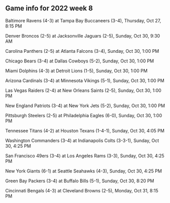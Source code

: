 ## Game info for 2022 week 8
Baltimore Ravens (4-3) at Tampa Bay Buccaneers (3-4), Thursday, Oct 27, 8:15 PM



Denver Broncos (2-5) at Jacksonville Jaguars (2-5), Sunday, Oct 30, 9:30 AM



Carolina Panthers (2-5) at Atlanta Falcons (3-4), Sunday, Oct 30, 1:00 PM

Chicago Bears (3-4) at Dallas Cowboys (5-2), Sunday, Oct 30, 1:00 PM

Miami Dolphins (4-3) at Detroit Lions (1-5), Sunday, Oct 30, 1:00 PM

Arizona Cardinals (3-4) at Minnesota Vikings (5-1), Sunday, Oct 30, 1:00 PM

Las Vegas Raiders (2-4) at New Orleans Saints (2-5), Sunday, Oct 30, 1:00 PM

New England Patriots (3-4) at New York Jets (5-2), Sunday, Oct 30, 1:00 PM

Pittsburgh Steelers (2-5) at Philadelphia Eagles (6-0), Sunday, Oct 30, 1:00 PM



Tennessee Titans (4-2) at Houston Texans (1-4-1), Sunday, Oct 30, 4:05 PM

Washington Commanders (3-4) at Indianapolis Colts (3-3-1), Sunday, Oct 30, 4:25 PM

San Francisco 49ers (3-4) at Los Angeles Rams (3-3), Sunday, Oct 30, 4:25 PM

New York Giants (6-1) at Seattle Seahawks (4-3), Sunday, Oct 30, 4:25 PM



Green Bay Packers (3-4) at Buffalo Bills (5-1), Sunday, Oct 30, 8:20 PM



Cincinnati Bengals (4-3) at Cleveland Browns (2-5), Monday, Oct 31, 8:15 PM

